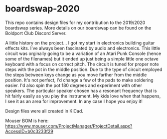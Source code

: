 # boardswap-2020

This repo contains design files for my contribution to the 2019/2020 boardswap series.  More details on our boardswap can be found on the Boldport Club Discord Server.

A little history on the project...  I got my start in electronics building guitar effects kits.  I've always been fascinated by audio and electronics.  This little circuit was orginally going to be a variation of an Atari Punk Console (hence some of the filenames) but it ended up just being a simple little one octave keyboard with a focus on correct pitch.  The circuit is tuned for proper note steps with the pot in the middle position.  Due to the type of circuit employed the steps between keys change as you move farther from the middle position.  It's not perfect, I'd change a few of the pads to make soldering easier.  I'd also spin the pot 180 degrees and experiment with other speakers.  The particular speaker chosen has a resonant frequency that is hit fairly easily as you play the instrument.  My kids love when that happens, I see it as an area for improvement.  In any case I hope you enjoy it!

Design files were all created in KiCad.

Mouser BOM is here:
https://www.mouser.com/ProjectManager/ProjectDetail.aspx?AccessID=b0c3233f29
